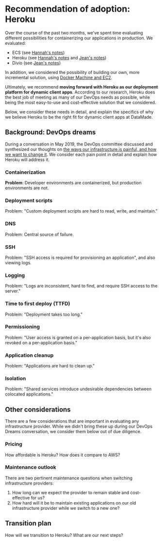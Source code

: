 # Recommendation of adoption: Heroku

Over the course of the past two months, we've spent time evaluating different possibilities
for containerizing our applications in production. We evaluated:

- ECS (see [Hannah's notes](./hec-log.md))
- Heroku (see [Hannah's notes](./hec-log.md) and [Jean's notes](./jfc-log.md))
- Divio (see [Jean's notes](https://github.com/datamade/how-to/issues/23))

In addition, we considered the possibility of building our own, more incremental
solution, using [Docker Machine and EC2](https://github.com/datamade/how-to/issues/32).

Ultimately, we recommend **moving forward with Heroku as our deployment platform for dynamic client apps**.
According to our research, Heroku does the best job of meeting as many of our
DevOps needs as possible, while being the most easy-to-use and cost-effective
solution that we considered.

Below, we consider these needs in detail, and explain the specifics of why we believe
Heroku to be the right fit for dynamic client apps at DataMade.

## Background: DevOps dreams

During a conversation in May 2019, the DevOps committee discussed and synthesized
our thoughts on [the ways our infrastructure is painful, and how we want to change
it](https://github.com/datamade/devops/issues/90#issuecomment-502196656). We consider
each pain point in detail and explain how Heroku will address it.

### Containerization

**Problem**: Developer environments are containerized, but production environments are not.

### Deployment scripts
Problem: "Custom deployment scripts are hard to read, write, and maintain."

### DNS
Problem: Central source of failure.

### SSH
Problem: "SSH access is required for provisioning an application", and also viewing logs.

### Logging
Problem: "Logs are inconsistent, hard to find, and require SSH access to the server."

### Time to first deploy (TTFD)
Problem: "Deployment takes too long."

### Permissioning
Problem: "User access is granted on a per-application basis, but it's also revoked on a per-application basis."

### Application cleanup
Problem: "Applications are hard to clean up."

### Isolation
Problem: "Shared services introduce undesirable dependencies between colocated applications."

## Other considerations

There are a few considerations that are important in evaluating any infrastructure
provider. While we didn't bring these up during our DevOps Dreams conversation,
we consider them below out of due diligence.

### Pricing

How affordable is Heroku? How does it compare to AWS?

### Maintenance outlook

There are two pertinent maintenance questions when switching infrastructure providers:

1. How long can we expect the provider to remain stable and cost-effective for us?
2. How hard will it be to maintain existing applications on our old infrastructure provider
   while we switch to a new one?

## Transition plan

How will we transition to Heroku? What are our next steps?
